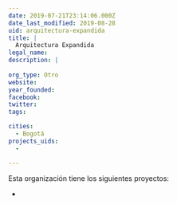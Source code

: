 ```yaml
---
date: 2019-07-21T23:14:06.000Z
date_last_modified: 2019-08-28
uid: arquitectura-expandida
title: |
  Arquitectura Expandida
legal_name: 
description: |
  
org_type: Otro
website: 
year_founded: 
facebook: 
twitter: 
tags:

cities: 
  - Bogotá
projects_uids:
  - 

---
```


Esta organización tiene los siguientes proyectos:

- [](/proyectos/)
